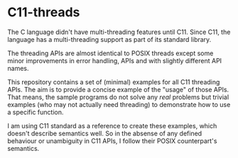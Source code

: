 # C11-threads

The C language didn't have multi-threading features until C11. Since C11, the language has a multi-threading support as part of its standard library.

The threading APIs are almost identical to POSIX threads except some minor improvements in error handling, APIs and with slightly different API names.

This repository contains a set of (minimal) examples for all C11 threading APIs. The aim is to provide a concise example of the "usage" of those APIs. That means, the sample programs do not solve any *real* problems but trivial examples (who may not actually need threading) to demonstrate how to use a specific function.

I am using C11 standard as a reference to create these examples, which doesn't describe semantics well. So in the absense of any defined behaviour or unambiguity in C11 APIs, I follow their POSIX counterpart's semantics.
